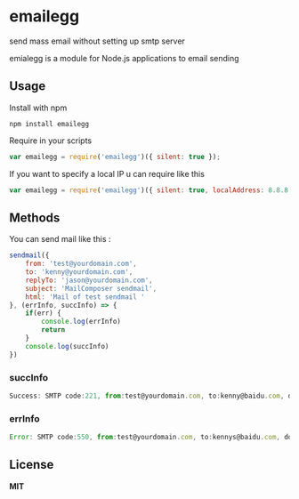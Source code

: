 # emailegg

send mass email without setting up smtp server

emialegg is a module for Node.js applications to email sending


## Usage

Install with npm

    npm install emailegg

Require in your scripts

```javascript
var emailegg = require('emailegg')({ silent: true });
```
If you want to specify a local IP u can require like this

```javascript
var emailegg = require('emailegg')({ silent: true, localAddress: 8.8.8.8 });
```

## Methods

You can send mail like this :

```javascript
sendmail({
    from: 'test@yourdomain.com',
    to: 'kenny@yourdomain.com',
    replyTo: 'jason@yourdomain.com',
    subject: 'MailComposer sendmail',
    html: 'Mail of test sendmail '
}, (errInfo, succInfo) => {
    if(err) {
        console.log(errInfo)
        return
    }
    console.log(succInfo)
})
```



### succInfo
```javascript
Success: SMTP code:221, from:test@yourdomain.com, to:kenny@baidu.com, domain:baidu.com, msg:221 2.0.0 Bye, mx:mx.baidu.com
```

### errInfo
```javascript
Error: SMTP code:550, from:test@yourdomain.com, to:kennys@baidu.com, domain:baidu.com, msg:550 5.1.1 <kennys@baidu.com>: Recipient address rejected: User unknown in local recipient table
```



## License

**MIT**
